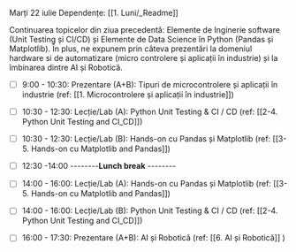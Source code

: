 Marți 22 iulie
Dependențe: [[1. Luni/_Readme]]

Continuarea topicelor din ziua precedentă: Elemente de Inginerie software (Unit Testing și CI/CD) și Elemente de Data Science în Python (Pandas și Matplotlib). În plus, ne expunem prin câteva prezentări la domeniul hardware si de automatizare (micro controlere și aplicații în industrie) și la îmbinarea dintre AI și Robotică.

- [ ] 9:00 - 10:30:  Prezentare (A+B): Tipuri de microcontrolere și aplicații în industrie (ref: [[1. Microcontrolere și aplicații în industrie]])
- [ ] 10:30 - 12:30: Lecție/Lab (A): Python Unit Testing & CI / CD (ref: [[2-4. Python Unit Testing and CI_CD]])
- [ ] 10:30 - 12:30: Lecție/Lab (B): Hands-on cu Pandas și Matplotlib (ref: [[3-5. Hands-on cu Matplotlib and Pandas]])

- [ ] 12:30 -14:00 --------**Lunch break** --------
 
- [ ] 14:00 - 16:00: Lecție/Lab (A): Hands-on cu Pandas și Matplotlib (ref: [[3-5. Hands-on cu Matplotlib and Pandas]])
- [ ] 14:00 - 16:00: Lecție/Lab (B): Python Unit Testing & CI / CD (ref: [[2-4. Python Unit Testing and CI_CD]])
- [ ] 16:00 - 17:30: Prezentare (A+B): AI și Robotică (ref: [[6. AI și Robotică]] )
